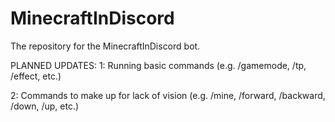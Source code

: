 # MinecraftInDiscord
The repository for the MinecraftInDiscord bot.

PLANNED UPDATES:
1: Running basic commands (e.g. /gamemode, /tp, /effect, etc.)

2: Commands to make up for lack of vision (e.g. /mine, /forward, /backward, /down, /up, etc.)
